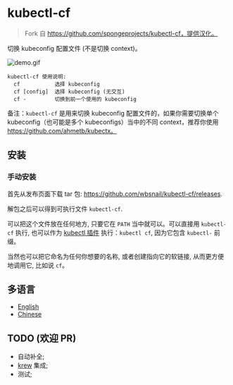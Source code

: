 # kubectl-cf

> Fork 自 https://github.com/spongeprojects/kubectl-cf，提供汉化。

切换 kubeconfig 配置文件 (不是切换 context)。

![demo.gif](https://github.com/spongeprojects/kubectl-cf/blob/main/assets/demo.gif?raw=true)

```
kubectl-cf 使用说明:
  cf           选择 kubeconfig
  cf [config]  选择 kubeconfig (无交互)
  cf -         切换到前一个使用的 kubeconfig
```

备注：`kubectl-cf` 是用来切换 kubeconfig 配置文件的，如果你需要切换单个 kubeconfig（也可能是多个 kubeconfigs）当中的不同
context，推荐你使用 https://github.com/ahmetb/kubectx。

## 安装

### 手动安装

首先从发布页面下载 tar 包: https://github.com/wbsnail/kubectl-cf/releases.

解包之后可以得到可执行文件 `kubectl-cf`.

可以把这个文件放在任何地方, 只要它在 `PATH` 当中就可以。可以直接用 `kubectl-cf`
执行, 也可以作为 [kubectl 插件](https://kubernetes.io/docs/tasks/extend-kubectl/kubectl-plugins/) 执行：`kubectl cf`,
因为它包含 `kubectl-` 前缀。

当然也可以把它命名为任何你想要的名称, 或者创建指向它的软链接, 从而更方便地调用它, 比如说 `cf`。

## 多语言

- [English](https://github.com/spongeprojects/kubectl-cf)
- [Chinese](https://github.com/wbsnail/kubectl-cf)

## TODO (欢迎 PR)

- 自动补全;
- [krew](https://krew.sigs.k8s.io/) 集成;
- 测试;

